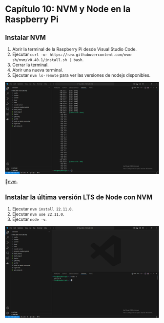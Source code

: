 # Capítulo 10: NVM y Node en la Raspberry Pi

## Instalar NVM

1. Abrir la terminal de la Raspberry Pi desde Visual Studio Code.
2. Ejecutar `curl -o- https://raw.githubusercontent.com/nvm-sh/nvm/v0.40.1/install.sh | bash`.
3. Cerrar la terminal.
4. Abrir una nueva terminal.
5. Ejecutar `nvm ls-remote` para ver las versiones de nodejs disponibles.

![nvm ls-remote](1.png)

📝[nvm](https://github.com/nvm-sh/nvm).

## Instalar la última versión LTS de Node con NVM

1. Ejecutar `nvm install 22.11.0`.
2. Ejecutar `nvm use 22.11.0`.
3. Ejecutar `node -v`.

![nodejs](2.png)

